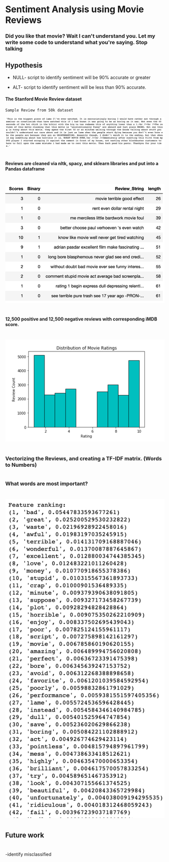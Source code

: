 # Sentiment Analysis using Movie Reviews

### Did you like that movie? Wait I can't understand you. Let my write some code to understand what you're saying. Stop talking


## Hypothesis

- NULL- script to identify sentiment will be 90% accurate or greater

- ALT- script to identify sentiment will be less than 90% accurate.


#### The Stanford Movie Review dataset 

    Sample Review from 50k dataset

<img src="https://github.com/zuhbeer/NLP-CAP/blob/master/Screen%20Shot%202019-10-18%20at%2010.22.06%20AM.png" width="900">



#
#### Reviews are cleaned via nltk, spacy, and sklearn libraries and put into a Pandas dataframe
#


<img src="https://github.com/zuhbeer/NLP-CAP/blob/master/Screen%20Shot%202019-10-18%20at%2010.27.27%20AM.png"  width="600">




#
#### 12,500 positive and 12,500 negative reviews with corresponding iMDB score.
#


<img src="https://github.com/zuhbeer/NLP-CAP/blob/master/Screen%20Shot%202019-10-18%20at%2010.06.25%20AM.png" width="600">

#
### Vectorizing the Reviews, and creating a TF-IDF matrix. (Words to Numbers)
#


#
### What words are most important?
#

<img src="https://github.com/zuhbeer/NLP-CAP/blob/master/Screen%20Shot%202019-10-18%20at%2010.46.07%20AM.png"  width="600">

#
## Future work
#

-identify misclassified 
